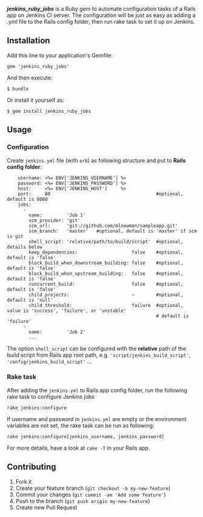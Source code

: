

***jenkins_ruby_jobs*** is a Ruby gem to automate configuration tasks of a Rails app on Jenkins CI server. The configuration will be just as easy as adding a .yml file to the Rails config folder, then run rake task to set it up on Jenkins.


## Installation

Add this line to your application's Gemfile:

    gem 'jenkins_ruby_jobs'

And then execute:

    $ bundle

Or install it yourself as:

    $ gem install jenkins_ruby_jobs

## Usage

### Configuration

Create `jenkins.yml` file (with `erb`) as following structure and put to **Rails config folder**:

        username: <%= ENV['JENKINS_USERNAME'] %>
        password: <%= ENV['JENKINS_PASSWORD'] %>
        host:     <%= ENV['JENKINS_HOST']     %>
        port:     80                                       #optional, default is 8080
        jobs:
          -
            name:         'Job 1'    
            scm_provider: 'git'      
            scm_url:      'git://github.com/mlnewman/sampleapp.git'
            scm_branch:   'master'   #optional, default is 'master' if scm is git
            shell_script: 'relative/path/to/build/script'  #optional, details below
            keep_dependencies:                    false    #optional, default is 'false'
            block_build_when_downstream_building: false    #optional, default is 'false'
            block_build_when_upstream_building:   false    #optional, default is 'false'
            concurrent_build:                     false    #optional, default is 'false'
            child_projects:                       ~        #optional, default is 'null'
            child_threshold:                      failure  #optional, value is 'success', 'failure', or 'unstable'
                                                           # default is 'failure'
          -
            name:         'Job 2' 
            ...
            
The option `shell_script` can be configured with the **relative** path of the build script from Rails app root path, e.g. `'script/jenkins_build_script'`, `'config/jenkins_build_script'` ...

### Rake task
After adding the `jenkins.yml` to Rails app config folder, run the following rake task to configure Jenkins jobs

    rake jenkins:configure
    
If username and password in `jenkins.yml` are empty or the environment variables are not set, the rake task can be run as following:

    rake jenkins:configure[jenkins_username, jenkins_password]

For more details, have a look at `rake -T` in your Rails app.

## Contributing

1. Fork it
2. Create your feature branch (`git checkout -b my-new-feature`)
3. Commit your changes (`git commit -am 'Add some feature'`)
4. Push to the branch (`git push origin my-new-feature`)
5. Create new Pull Request
